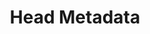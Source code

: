 ---
sidebar_position: 100000000
id: head-metadata
description: Head Metadata
title: Head Metadata
---